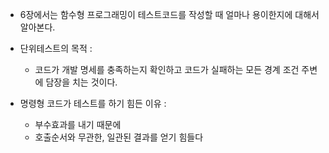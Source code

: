 
- 6장에서는 함수형 프로그래밍이 테스트코드를 작성할 때 얼마나 용이한지에 대해서 알아본다. 

- 단위테스트의 목적 : 
	- 코드가 개발 명세를 충족하는지 확인하고 코드가 실패하는 모든 경계 조건 주변에 담장을 치는 것이다. 
- 명령형 코드가 테스트를 하기 힘든 이유 : 
	- 부수효과를 내기 때문에
	- 호출순서와 무관한, 일관된 결과를 얻기 힘들다 